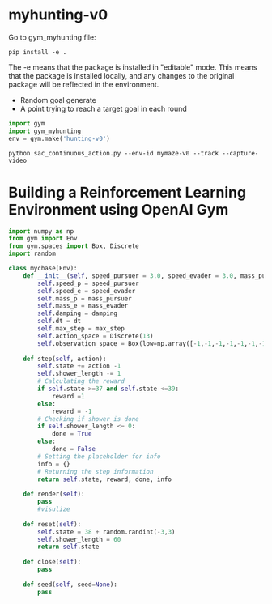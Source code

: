 # myhunting-v0

Go to gym_myhunting file:
```commandline
pip install -e .
```
The -e means that the package is installed in "editable" mode. This means that the package is installed locally, and any changes to the original package will be reflected in the environment.
- Random goal generate
- A point trying to reach a target goal in each round

```python
import gym
import gym_myhunting
env = gym.make('hunting-v0')
```

```commandline
python sac_continuous_action.py --env-id mymaze-v0 --track --capture-video
```

# Building a Reinforcement Learning Environment using OpenAI Gym

```python
import numpy as np
from gym import Env
from gym.spaces import Box, Discrete
import random

class mychase(Env):
    def __init__(self, speed_pursuer = 3.0, speed_evader = 3.0, mass_pursuer=1, mass_evader=1, damping=0.25, dt=0.1, max_step=300):
        self.speed_p = speed_pursuer
        self.speed_e = speed_evader
        self.mass_p = mass_pursuer
        self.mass_e = mass_evader
        self.damping = damping
        self.dt = dt
        self.max_step = max_step
        self.action_space = Discrete(13)
        self.observation_space = Box(low=np.array([-1,-1,-1,-1,-1,-1,-1,-1,-1,-1]), high=np.array([1,1,1,1,1,1,1,1,1,1]))
        
    def step(self, action):
        self.state += action -1 
        self.shower_length -= 1 
        # Calculating the reward
        if self.state >=37 and self.state <=39: 
            reward =1 
        else: 
            reward = -1 
        # Checking if shower is done
        if self.shower_length <= 0: 
            done = True
        else:
            done = False
        # Setting the placeholder for info
        info = {}
        # Returning the step information
        return self.state, reward, done, info
    
    def render(self):
        pass
        #visulize
    
    def reset(self):
        self.state = 38 + random.randint(-3,3)
        self.shower_length = 60 
        return self.state
    
    def close(self):
        pass
    
    def seed(self, seed=None):
        pass

```
